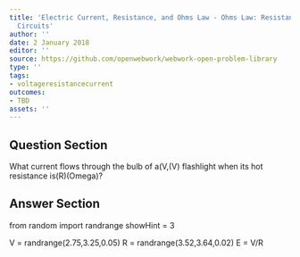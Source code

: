 ```yaml
---
title: 'Electric Current, Resistance, and Ohms Law - Ohms Law: Resistance and Simple
  Circuits'
author: ''
date: 2 January 2018
editor: ''
source: https://github.com/openwebwork/webwork-open-problem-library
type: ''
tags:
- voltageresistancecurrent
outcomes:
- TBD
assets: ''
---
```


## Question Section 

What current flows through the bulb of a(V,(V) flashlight when its hot resistance is(R)(Omega)?



## Answer Section

from random import randrange
showHint = 3


V = randrange(2.75,3.25,0.05)
R = randrange(3.52,3.64,0.02)
E = V/R